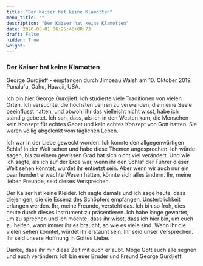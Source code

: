 ```yaml
---
title: "Der Kaiser hat keine Klamotten"
menu_title: ""
description: "Der Kaiser hat keine Klamotten"
date: 2020-08-01 06:25:48+00:73
draft: False
hidden: True
weight:
---
```

### Der Kaiser hat keine Klamotten

George Gurdjieff - empfangen durch Jimbeau Walsh am 10. Oktober 2019, Punalu'u, Oahu, Hawaii, USA.

Ich bin hier George Gurdjieff. Ich studierte viele Traditionen von vielen Orten. Ich versuchte, die höchsten Lehren zu verwenden, die meine Seele beeinflusst hatten, und obwohl ihr das vielleicht nicht wisst, habe ich ständig gebetet. Ich sah, dass, als ich in den Westen kam, die Menschen kein Konzept für echtes Gebet und kein echtes Konzept von Gott hatten. Sie waren völlig abgelenkt vom täglichen Leben.

Ich war in der Liebe geweckt worden. Ich konnte den allgegenwärtigen Schlaf in der Welt sehen und habe diese Themen angesprochen. Ich würde sagen, bis zu einem gewissen Grad hat sich nicht viel verändert. Und wie ich sagte, als ich auf der Erde war, wenn ihr den Schlaf der Führer dieser Welt sehen könntet, würdet ihr entsetzt sein. Aber wenn wir auch nur ein paar hundert erwachte Wesen hätten, könnte sich alles ändern. Ihr, meine lieben Freunde, seid dieses Versprechen.

Der Kaiser hat keine Kleider. Ich sagte damals und ich sage heute, dass diejenigen, die die Essenz des Schöpfers empfangen, Unsterblichkeit erlangen werden. Ihr, meine Freunde, versteht das. Ich bin so froh, dies heute durch dieses Instrument zu präsentieren. Ich habe lange gewartet, um zu sprechen und ich möchte, dass ihr wisst, dass ich hier bin, um euch zu helfen, wann immer ihr es braucht, so wie es viele sind. Wenn ihr die vielen sehen könntet, würdet ihr erstaunt sein. Ihr seid unser Versprechen. Ihr seid unsere Hoffnung in Gottes Liebe.

Danke, dass ihr mir diese Zeit mit euch erlaubt. Möge Gott euch alle segnen und euch verändern. Ich bin euer Bruder und Freund George Gurdjieff.
